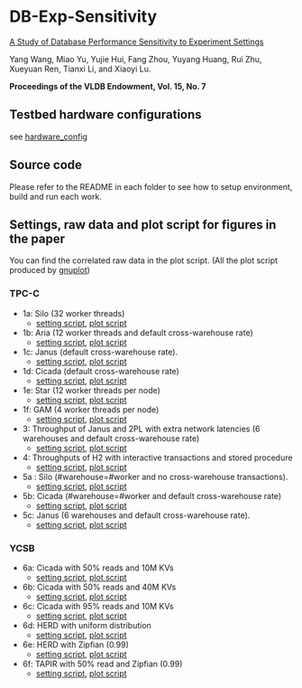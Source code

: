 # DB-Exp-Sensitivity

[A Study of Database Performance Sensitivity to Experiment Settings](http://vldb.org/pvldb/vol15/p1439-wang.pdf)

Yang Wang, Miao Yu, Yujie Hui, Fang Zhou, Yuyang Huang, Rui Zhu, Xueyuan Ren, Tianxi Li, and Xiaoyi Lu.

**Proceedings of the VLDB Endowment, Vol. 15, No. 7**

## Testbed hardware configurations

see [hardware_config](hardware_config.md)

## Source code

Please refer to the README in each folder to see how to setup environment, build and run each work. 

## Settings, raw data and plot script for figures in the paper

You can find the correlated raw data in the plot script. (All the plot script produced by [gnuplot](http://www.gnuplot.info))

### TPC-C

- 1a: Silo (32 worker threads)
  - [setting script](silo/settings_1a.sh), [plot script](rawdata/silo/silo_tpcc_remote_combined.p)
- 1b: Aria (12 worker threads and default cross-warehouse rate)
  - [setting script](aria/settings_1b.sh), [plot script](rawdata/aria/aria_tpcc_dist_15.p)
- 1c: Janus (default cross-warehouse rate).
  - [setting script](janus/run_batch.sh), [plot script](rawdata/janus/janus_6s2u_vs_12s4u_dist.p)
- 1d: Cicada (default cross-warehouse rate)
  - [setting script](cicada/run_exp_custom.py), [plot script](rawdata/cicada/tpcc_compare_ware.p)
- 1e: Star (12 worker threads per node)
  - [setting script](star/run-star.sh), [plot script](rawdata/star/star_tpcc.p)
- 1f: GAM (4 worker threads per node)
  - [setting script](gam/database/tpcc/run-gam.sh), [plot script](rawdata/gam/gam_c4.p)
- 3: Throughput of Janus and 2PL with extra network latencies (6 warehouses and default cross-warehouse rate)
  - [setting script](janus/run_batch.sh), [plot script](rawdata/janus/janus_6s2u_10ms_vs_100ms.p)
- 4: Throughputs of H2 with interactive transactions and stored procedure
  - [setting script](H2/), [plot script](rawdata/h2/h2_whhistogram.p)
- 5a : Silo (#warehouse=#worker and no cross-warehouse transactions).
  - [setting script](silo/settings_5a.sh), [plot script](rawdata/silo/silo_tpcc_local_5vs2.p)
- 5b: Cicada (#warehouse=#worker and default cross-warehouse rate)
  - [setting script](cicada/run_exp_custom.py), [plot script](rawdata/cicada/tpcc_1w1th_5vs2.p)
- 5c: Janus (6 warehouses and default cross-warehouse rate).
  - [setting script](janus/run_batch.sh), [plot script](rawdata/janus/janus_6s_2u_dist_5vs2.p)

### YCSB
- 6a: Cicada with 50% reads and 10M KVs
  - [setting script](cicada/run_exp_custom.py), [plot script](rawdata/cicada/6b_ycsb_28thd_write_10M.p)
- 6b: Cicada with 50% reads and 40M KVs
  - [setting script](cicada/run_exp_custom.py), [plot script](rawdata/cicada/6b_ycsb_28thd_write_40M.p)
- 6c: Cicada with 95% reads and 10M KVs
  - [setting script](cicada/run_exp_custom.py), [plot script](rawdata/cicada/6c_ycsb_28thd_read_10M.p)
- 6d: HERD with uniform distribution
  - [setting script](HERD/run-herd.sh), [plot script](rawdata/herd/herd_uniform.p)
- 6e: HERD with Zipfian (0.99)
  - [setting script](HERD/run-herd.sh), [plot script](rawdata/herd/herd_zipf.p)
- 6f: TAPIR with 50% read and Zipfian (0.99)
  - [setting script](tapir/store/tools/settings_5f.sh), [plot script](rawdata/tapir/tapir-max-throughput.gpi)
